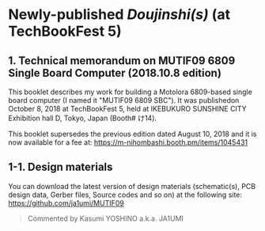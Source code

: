 # Newly-published _Doujinshi(s)_ (at TechBookFest 5)

## 1. Technical memorandum on MUTIF09 6809 Single Board Computer (2018.10.8 edition)

 This booklet describes my work for building a Motolora 6809-based single board computer (I named it "MUTIF09 6809 SBC"). It was publishedon October 8, 2018 at TechBookFest 5, held at IKEBUKURO SUNSHINE CITY Exhibition hall D, Tokyo, Japan (Booth# け14). 

 This booklet supersedes the previous edition dated August 10, 2018 and it is now available for a fee at:  https://m-nihombashi.booth.pm/items/1045431

## 1-1. Design materials

You can download the latest version of design materials (schematic(s), PCB design data, Gerber files, Source codes and so on) at the following site:  https://github.com/ja1umi/MUTIF09


> Commented by Kasumi YOSHINO a.k.a. JA1UMI

